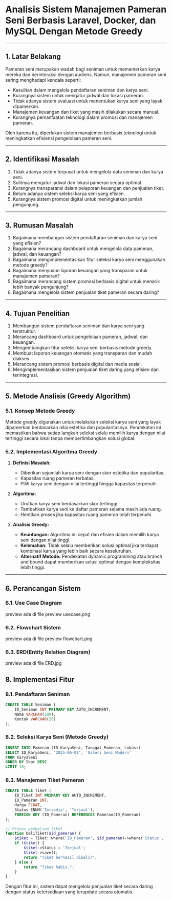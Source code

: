 # Analisis Sistem Manajemen Pameran Seni Berbasis Laravel, Docker, dan MySQL Dengan Metode Greedy

---

## 1. Latar Belakang

Pameran seni merupakan wadah bagi seniman untuk memamerkan karya mereka dan berinteraksi dengan audiens. Namun, manajemen pameran seni sering menghadapi kendala seperti:

- Kesulitan dalam mengelola pendaftaran seniman dan karya seni.
- Kurangnya sistem untuk mengatur jadwal dan lokasi pameran.
- Tidak adanya sistem evaluasi untuk menentukan karya seni yang layak dipamerkan.
- Manajemen keuangan dan tiket yang masih dilakukan secara manual.
- Kurangnya pemanfaatan teknologi dalam promosi dan manajemen pameran.

Oleh karena itu, diperlukan sistem manajemen berbasis teknologi untuk meningkatkan efisiensi pengelolaan pameran seni.

---

## 2. Identifikasi Masalah

1. Tidak adanya sistem terpusat untuk mengelola data seniman dan karya seni.
2. Sulitnya mengatur jadwal dan lokasi pameran secara optimal.
3. Kurangnya transparansi dalam pelaporan keuangan dan penjualan tiket.
4. Belum adanya sistem seleksi karya seni yang efisien.
5. Kurangnya sistem promosi digital untuk meningkatkan jumlah pengunjung.

---

## 3. Rumusan Masalah

1. Bagaimana membangun sistem pendaftaran seniman dan karya seni yang efisien?
2. Bagaimana merancang dashboard untuk mengelola data pameran, jadwal, dan keuangan?
3. Bagaimana mengimplementasikan fitur seleksi karya seni menggunakan metode greedy?
4. Bagaimana menyusun laporan keuangan yang transparan untuk manajemen pameran?
5. Bagaimana merancang sistem promosi berbasis digital untuk menarik lebih banyak pengunjung?
6. Bagaimana mengelola sistem penjualan tiket pameran secara daring?

---

## 4. Tujuan Penelitian

1. Membangun sistem pendaftaran seniman dan karya seni yang terstruktur.
2. Merancang dashboard untuk pengelolaan pameran, jadwal, dan keuangan.
3. Mengembangkan fitur seleksi karya seni berbasis metode greedy.
4. Membuat laporan keuangan otomatis yang transparan dan mudah diakses.
5. Merancang sistem promosi berbasis digital dan media sosial.
6. Mengimplementasikan sistem penjualan tiket daring yang efisien dan terintegrasi.

---

## 5. Metode Analisis (Greedy Algorithm)

### 5.1. Konsep Metode Greedy

Metode greedy digunakan untuk melakukan seleksi karya seni yang layak dipamerkan berdasarkan nilai estetika dan popularitasnya. Pendekatan ini memastikan bahwa setiap langkah seleksi selalu memilih karya dengan nilai tertinggi secara lokal tanpa mempertimbangkan solusi global.

### 5.2. Implementasi Algoritma Greedy

1. **Definisi Masalah:**

   - Diberikan sejumlah karya seni dengan skor estetika dan popularitas.
   - Kapasitas ruang pameran terbatas.
   - Pilih karya seni dengan nilai tertinggi hingga kapasitas terpenuhi.
2. **Algoritma:**

   - Urutkan karya seni berdasarkan skor tertinggi.
   - Tambahkan karya seni ke daftar pameran selama masih ada ruang.
   - Hentikan proses jika kapasitas ruang pameran telah terpenuhi.
3. **Analisis Greedy:**

   - **Keuntungan:** Algoritma ini cepat dan efisien dalam memilih karya seni dengan nilai tinggi.
   - **Kelemahan:** Tidak selalu memberikan solusi optimal jika terdapat kombinasi karya yang lebih baik secara keseluruhan.
   - **Alternatif Metode:** Pendekatan dynamic programming atau branch and bound dapat memberikan solusi optimal dengan kompleksitas lebih tinggi.

---

## 6. Perancangan Sistem

### 6.1. Use Case Diagram

preview ada di file preview usecase.png

### 6.2. Flowchart Sistem

preview ada di file preview flowchart.png

### 6.3. ERD(Entity Relation Diagram)

preview ada di file ERD.jpg

## 8. Implementasi Fitur

### 8.1. Pendaftaran Seniman

```sql
CREATE TABLE Seniman (
    ID_Seniman INT PRIMARY KEY AUTO_INCREMENT,
    Nama VARCHAR(100),
    Kontak VARCHAR(20)
);
```

### 8.2. Seleksi Karya Seni (Metode Greedy)

```sql
INSERT INTO Pameran (ID_KaryaSeni, Tanggal_Pameran, Lokasi)
SELECT ID_KaryaSeni, '2025-06-01', 'Galeri Seni Modern'
FROM KaryaSeni
ORDER BY Skor DESC
LIMIT 10;

```

### 8.3. Manajemen Tiket Pameran

```sql
CREATE TABLE Tiket (
    ID_Tiket INT PRIMARY KEY AUTO_INCREMENT,
    ID_Pameran INT,
    Harga FLOAT,
    Status ENUM('Tersedia', 'Terjual'),
    FOREIGN KEY (ID_Pameran) REFERENCES Pameran(ID_Pameran)
);
```

```php
// Proses pembelian tiket
function beliTiket($id_pameran) {
    $tiket = Tiket::where('ID_Pameran', $id_pameran)->where('Status', 'Tersedia')->first();
    if ($tiket) {
        $tiket->Status = 'Terjual';
        $tiket->save();
        return "Tiket berhasil dibeli!";
    } else {
        return "Tiket habis.";
    }
}
```

Dengan fitur ini, sistem dapat mengelola penjualan tiket secara daring dengan status ketersediaan yang terupdate secara otomatis.
